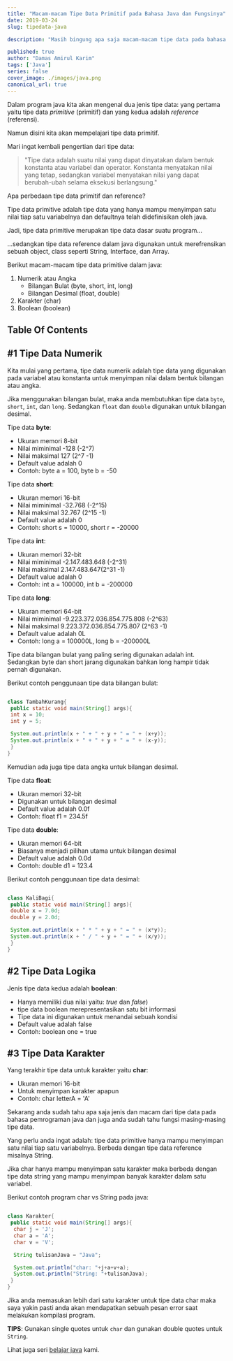 ```yaml
---
title: "Macam-macam Tipe Data Primitif pada Bahasa Java dan Fungsinya"
date: 2019-03-24
slug: tipedata-java

description: "Masih bingung apa saja macam-macam tipe data pada bahasa pemrograman java? Berikut adalah penjelasan lengkapnya"

published: true
author: "Damas Amirul Karim"
tags: ['Java']
series: false
cover_image: ./images/java.png
canonical_url: true
---
```


Dalam program java kita akan mengenal dua jenis tipe data: yang pertama yaitu tipe data *primitive* (primitif) dan yang kedua adalah *reference* (referensi).

Namun disini kita akan mempelajari tipe data primitif.

Mari ingat kembali pengertian dari tipe data:

>"Tipe data adalah suatu nilai yang dapat dinyatakan dalam bentuk konstanta atau variabel dan operator. Konstanta menyatakan nilai yang tetap, sedangkan variabel menyatakan nilai yang dapat berubah-ubah selama eksekusi berlangsung."

Apa perbedaan tipe data primitif dan reference?

Tipe data primitive adalah tipe data yang hanya mampu menyimpan satu nilai tiap satu variabelnya dan defaultnya telah didefinisikan oleh java.

Jadi, tipe data primitive merupakan tipe data dasar suatu program...

...sedangkan tipe data reference dalam java digunakan untuk merefrensikan sebuah object, class seperti String, Interface, dan Array.

Berikut macam-macam tipe data primitive dalam java:

1. Numerik atau Angka
   - Bilangan Bulat (byte, short, int, long)
   - Bilangan Desimal (float, double)
2. Karakter (char)
3. Boolean (boolean)

## Table Of Contents

## #1 Tipe Data Numerik

Kita mulai yang pertama, tipe data numerik adalah tipe data yang digunakan pada variabel atau konstanta untuk menyimpan nilai dalam bentuk bilangan atau angka.

Jika menggunakan bilangan bulat, maka anda membutuhkan tipe data `byte`, `short`, `int`, dan `long`. Sedangkan `float` dan `double` digunakan untuk bilangan desimal.

Tipe data **byte**:

- Ukuran memori 8-bit
- Nilai miminimal -128 (-2^7)
- Nilai maksimal 127 (2^7 -1)
- Default value adalah 0
- Contoh: byte a = 100, byte b = -50

Tipe data **short**:

- Ukuran memori 16-bit
- Nilai miminimal -32.768 (-2^15)
- Nilai maksimal 32.767 (2^15 -1)
- Default value adalah 0
- Contoh: short s = 10000, short r = -20000

Tipe data **int**:

- Ukuran memori 32-bit
- Nilai miminimal -2.147.483.648 (-2^31)
- Nilai maksimal 2.147.483.647(2^31 -1)
- Default value adalah 0
- Contoh: int a = 100000, int b = -200000

Tipe data **long**:

- Ukuran memori 64-bit
- Nilai miminimal -9.223.372.036.854.775.808 (-2^63)
- Nilai maksimal 9.223.372.036.854.775.807 (2^63 -1)
- Default value adalah 0L
- Contoh: long a = 100000L, long b = -200000L

Tipe data bilangan bulat yang paling sering digunakan adalah int. Sedangkan byte dan short jarang digunakan bahkan long hampir tidak pernah digunakan.

Berikut contoh penggunaan tipe data bilangan bulat:

```java

class TambahKurang{
 public static void main(String[] args){
 int x = 10;
 int y = 5;

 System.out.println(x + " + " + y + " = " + (x+y));
 System.out.println(x + " + " + y + " = " + (x-y));
 }
}
```

Kemudian ada juga tipe data angka untuk bilangan desimal.

Tipe data **float**:

- Ukuran memori 32-bit
- Digunakan untuk bilangan desimal
- Default value adalah 0.0f
- Contoh: float f1 = 234.5f

Tipe data **double**:

- Ukuran memori 64-bit
- Biasanya menjadi pilihan utama untuk bilangan desimal
- Default value adalah 0.0d
- Contoh: double d1 = 123.4

Berikut contoh penggunaan tipe data desimal:

```java

class KaliBagi{
 public static void main(String[] args){
 double x = 7.0d;
 double y = 2.0d;

 System.out.println(x + " * " + y + " = " + (x*y));
 System.out.println(x + " / " + y + " = " + (x/y));
 }
}
```

## #2 Tipe Data Logika

Jenis tipe data kedua adalah **boolean**:

- Hanya memiliki dua nilai yaitu: *true* dan *false*)
- tipe data boolean merepresentasikan satu bit informasi
- Tipe data ini digunakan untuk menandai sebuah kondisi
- Default value adalah false
- Contoh: boolean one = true

## #3 Tipe Data Karakter

Yang terakhir tipe data untuk karakter yaitu **char**:

- Ukuran memori 16-bit
- Untuk menyimpan karakter apapun
- Contoh: char letterA = 'A'

Sekarang anda sudah tahu apa saja jenis dan macam dari tipe data pada bahasa pemrograman java dan juga anda sudah tahu fungsi masing-masing tipe data.

Yang perlu anda ingat adalah: tipe data primitive hanya mampu menyimpan satu nilai tiap satu variabelnya. Berbeda dengan tipe data reference misalnya String.

Jika char hanya mampu menyimpan satu karakter maka berbeda dengan tipe data string yang mampu menyimpan banyak karakter dalam satu variabel.

Berikut contoh program char vs String pada java:

```java

class Karakter{
 public static void main(String[] args){
  char j = 'J';
  char a = 'A';
  char v = 'V';

  String tulisanJava = "Java";

  System.out.println("char: "+j+a+v+a);
  System.out.println("String: "+tulisanJava);
 }
}
```

Jika anda memasukan lebih dari satu karakter untuk tipe data char maka saya yakin pasti anda akan mendapatkan sebuah pesan error saat melakukan kompilasi program.

**TIPS**: Gunakan single quotes untuk `char` dan gunakan double quotes untuk `String`.

Lihat juga seri [belajar java](/blog/belajar-java/) kami.
